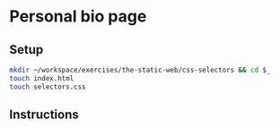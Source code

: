 # Personal bio page

## Setup

```bash
mkdir ~/workspace/exercises/the-static-web/css-selectors && cd $_
touch index.html
touch selectors.css
```

## Instructions
